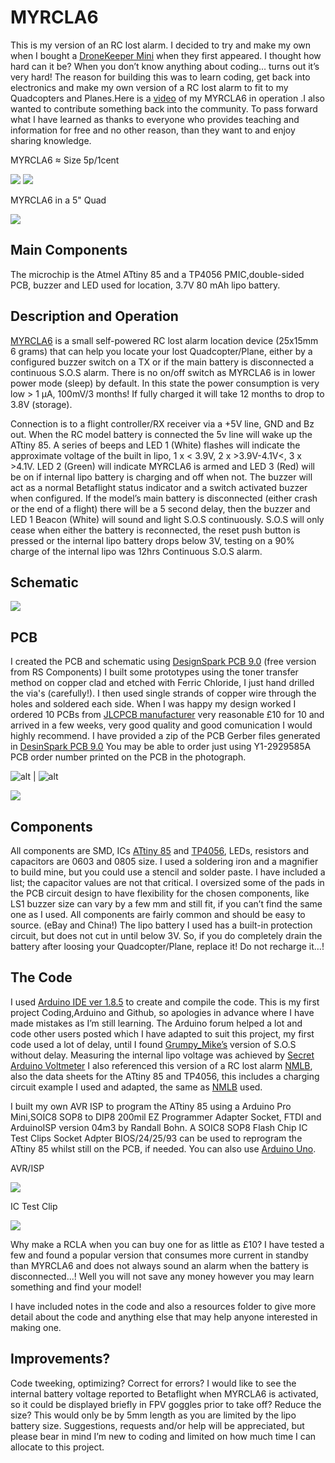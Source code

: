 # MYRCLA6
This is my version of an RC lost alarm.
I decided to try and make my own when I bought a [DroneKeeper Mini](https://www.nichemall.net:11846/index.php?route=product/product&product_id=50) when they first appeared.
I thought how hard can it be? When you don’t know anything about coding… turns out it’s very hard!
The reason for building this was to learn coding, get back into electronics and make my own
version of a RC lost alarm to fit to my Quadcopters and Planes.Here is a [video](https://www.youtube.com/watch?v=A2OlpAuxzVI&feature=youtu.be) of my MYRCLA6 in operation .I also wanted to contribute something back into the community.
To pass forward what I have learned as thanks to everyone who provides teaching and information
for free and no other reason, than they want to and enjoy sharing knowledge.

MYRCLA6 ≈ Size 5p/1cent

![](Images/MRCLA6B600x310.png) ![](Images/MRCLA6F600x257.png)

MYRCLA6 in a 5" Quad

![](Images/MYRCLA6_5_inch_quad.png)

## Main Components

The microchip is the Atmel ATtiny 85 and a TP4056 PMIC,double-sided PCB,
buzzer and LED used for location, 3.7V 80 mAh lipo battery.

## Description and Operation

[MYRCLA6](https://www.youtube.com/watch?v=A2OlpAuxzVI&feature=youtu.be) is a small self-powered RC lost alarm location device (25x15mm 6 grams)
that can help you locate your lost Quadcopter/Plane, either by a configured buzzer switch
on a TX or if the main battery is disconnected a continuous S.O.S alarm.
There is no on/off switch as MYRCLA6 is in lower power mode (sleep) by default.
In this state the power consumption is very low > 1 µA, 100mV/3 months!
If fully charged it will take 12 months to drop to 3.8V (storage).

Connection is to a flight controller/RX receiver via a +5V line, GND and Bz out.
When the RC model battery is connected the 5v line will wake up the ATtiny 85. 
A series of beeps and LED 1 (White) flashes will indicate the approximate voltage of the built in lipo,
1 x < 3.9V, 2 x >3.9V-4.1V<, 3 x >4.1V.
LED 2 (Green) will indicate MYRCLA6 is armed and LED 3 (Red) will be on if internal lipo battery is charging and off when not.
The buzzer will act as a normal Betaflight status indicator and a switch activated buzzer when configured.
If the model’s main battery is disconnected (either crash or the end of a flight) there will be a 5 second delay,
then the buzzer and LED 1 Beacon (White) will sound and light S.O.S continuously.
S.O.S will only cease when either the battery is reconnected, the reset push button is pressed or
the internal lipo battery drops below 3V, testing on a 90% charge of the internal lipo was 12hrs
Continuous S.O.S alarm.

## Schematic

![](Schematic/MYRCLA6.png)

## PCB
I created the PCB and schematic using [DesignSpark PCB 9.0](https://www.rs-online.com/designspark/pcb-download-and-installation) (free version from RS Components)
I built some prototypes using the toner transfer method on copper clad and etched with Ferric Chloride, I just hand drilled the via's (carefully!).
I then used single strands of copper wire through the holes and soldered each side.
When I was happy my design worked I ordered 10 PCBs from [JLCPCB manufacturer](https://cart.jlcpcb.com/?edaOrderUrl=https:%2F%2Feasyeda.com%2Forder&electropolishingOnlyNo=no&achieveDate=72#%2F%3ForderType=1&stencilWidth=30&stencilLength=15&stencilCounts=5&stencilLayer=2&stencilPly=1.6&steelmeshSellingPriceRecordNum=A8256537-5522-491C-965C-646F5842AEC9&purchaseNumber=) very reasonable £10 for 10 and arrived in a few weeks, very good quality and good comunication I would highly recommend.
I have provided a zip of the PCB Gerber files generated in [DesinSpark PCB 9.0](https://www.rs-online.com/designspark/pcb-download-and-installation)
You may be able to order just using Y1-2929585A PCB order number printed on the PCB in the photograph.

![alt](Images/MYRCLA6FPCB.png) | ![alt](Images/MYRCLA6BPCB.png)

![](Images/MYRCLA6FPCBC.png)

## Components

All components are SMD, ICs [ATtiny 85](https://uk.rs-online.com/web/p/microcontrollers/1331674/) and [TP4056](https://www.ebay.co.uk/itm/P4056-4-2V-3A-High-Current-Lithium-Battery-Charging-Board-Charger-Module/152989287050?hash=item239edf428a:g:bs8AAOSwLRla2H-Y), LEDs, resistors and capacitors are 0603 and 0805 size. I used a soldering iron and a magnifier to build mine, but you could use a stencil and solder paste. I have included a list; the capacitor values are not that critical. I oversized some of the pads in the PCB circuit design to have flexibility for the chosen components, like LS1 buzzer size can vary by a few mm and still fit, if you can’t find the same one as I used.
All components are fairly common and should be easy to source. (eBay and China!)
The lipo battery I used has a built-in protection circuit, but does not cut in until below 3V.
So, if you do completely drain the battery after loosing your Quadcopter/Plane, replace it!
Do not recharge it…!

## The Code

I used [Arduino IDE ver 1.8.5](https://www.arduino.cc/en/main/software) to create and compile the code.
This is my first project Coding,Arduino and Github, so apologies in advance where I have made mistakes as I’m
still learning. The Arduino forum helped a lot and code other users posted which I have adapted to
suit this project, my first code used a lot of delay, until I found [Grumpy_Mike’s](http://www.thebox.myzen.co.uk/Tutorial/State_Machine.html) version of S.O.S without delay. Measuring the internal lipo voltage was achieved by [Secret Arduino Voltmeter](https://www.instructables.com/id/Secret-Arduino-Voltmeter/)
I also referenced this version of a RC lost alarm 
[NMLB](https://github.com/DavidMarzocca/NMLB), 
also the data sheets for the ATtiny 85 and TP4056, this includes a charging circuit example I used and adapted, the same as [NMLB](https://github.com/DavidMarzocca/NMLB) used.

I built my own AVR ISP to program the ATtiny 85 using a Arduino Pro Mini,SOIC8 SOP8 to DIP8 200mil EZ Programmer Adapter Socket, FTDI and ArduinoISP version 04m3 by Randall Bohn.
A SOIC8 SOP8 Flash Chip IC Test Clips Socket Adpter BIOS/24/25/93 can be used to reprogram the ATtiny 85 whilst still on the PCB, if needed.
You can also use [Arduino Uno](https://dev.mikamai.com/2014/03/05/how-to-program-an-attiny85-or-attiny45-with-an/).

AVR/ISP

![](Images/AVR%20ISP.png)

IC Test Clip

![](Images/ICTestClipsSocket.png)

Why make a RCLA when you can buy one for as little as £10?
I have tested a few and found a popular version that consumes more current in standby than MYRCLA6 and does not always sound an alarm when the battery is disconnected...!
Well you will not save any money however you may learn something and find your model!

I have included notes in the code and also a resources folder to give more detail about the code and
anything else that may help anyone interested in making one.

## Improvements?
Code tweeking, optimizing? Correct for errors?
I would like to see the internal battery voltage reported to Betaflight when MYRCLA6 is activated, so it could be displayed briefly in FPV goggles prior to take off?
Reduce the size? This would only be by 5mm length as you are limited by the lipo battery size.
Suggestions, requests and/or help will be appreciated, but please bear in mind I’m new to
coding and limited on how much time I can allocate to this project.







